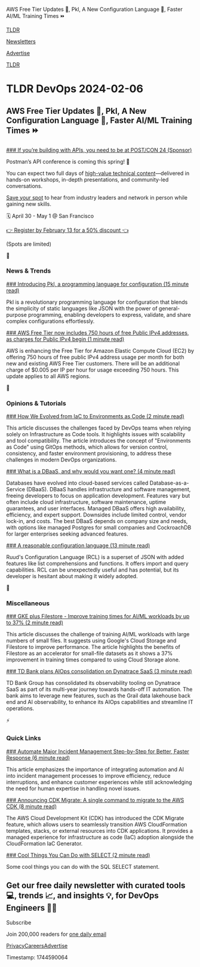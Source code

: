 AWS Free Tier Updates 📰, Pkl, A New Configuration Language 🥒, Faster AI/ML Training Times ⏩

[TLDR](/)

[Newsletters](/newsletters)

[Advertise](https://advertise.tldr.tech/)

[TLDR](/)

# TLDR DevOps 2024-02-06

## AWS Free Tier Updates 📰, Pkl, A New Configuration Language 🥒, Faster AI/ML Training Times ⏩

### 

[### If you’re building with APIs, you need to be at POST/CON 24 (Sponsor)](https://www.postman.com/postcon/?utm_source=tldr-devops&amp;utm_medium=email&amp;utm_campaign=q1-newsletter-sponsorships&amp;utm_term=february62024&amp;utm_content=primary-placement)

Postman’s API conference is coming this spring! 🤩

You can expect two full days of [high-value technical content](https://www.postman.com/postcon/?utm_source=tldr-devops&utm_medium=email&utm_campaign=q1-newsletter-sponsorships&utm_term=february62024&utm_content=primary-placement)—delivered in hands-on workshops, in-depth presentations, and community-led conversations.

[Save your spot](https://www.postman.com/postcon/?utm_source=tldr-devops&utm_medium=email&utm_campaign=q1-newsletter-sponsorships&utm_term=february62024&utm_content=primary-placement) to hear from industry leaders and network in person while gaining new skills.

🗓️ April 30 - May 1 @ San Francisco

[👉 Register by February 13 for a 50% discount 👈](https://www.postman.com/postcon/?utm_source=tldr-devops&utm_medium=email&utm_campaign=q1-newsletter-sponsorships&utm_term=february62024&utm_content=primary-placement)

(Spots are limited)

📱

### News & Trends

[### Introducing Pkl, a programming language for configuration (15 minute read)](https://pkl-lang.org/blog/introducing-pkl.html?utm_source=tldrdevops)

Pkl is a revolutionary programming language for configuration that blends the simplicity of static languages like JSON with the power of general-purpose programming, enabling developers to express, validate, and share complex configurations effortlessly.

[### AWS Free Tier now includes 750 hours of free Public IPv4 addresses, as charges for Public IPv4 begin (1 minute read)](https://aws.amazon.com/about-aws/whats-new/2024/02/aws-free-tier-750-hours-free-public-ipv4-addresses/?utm_source=tldrdevops)

AWS is enhancing the Free Tier for Amazon Elastic Compute Cloud (EC2) by offering 750 hours of free public IPv4 address usage per month for both new and existing AWS Free Tier customers. There will be an additional charge of $0.005 per IP per hour for usage exceeding 750 hours. This update applies to all AWS regions.

🚀

### Opinions & Tutorials

[### How We Evolved from IaC to Environments as Code (2 minute read)](https://thenewstack.io/how-we-evolved-from-iac-to-environments-as-code/?utm_source=tldrdevops)

This article discusses the challenges faced by DevOps teams when relying solely on Infrastructure as Code tools. It highlights issues with scalability and tool compatibility. The article introduces the concept of "Environments as Code" using GitOps methods, which allows for version control, consistency, and faster environment provisioning, to address these challenges in modern DevOps organizations.

[### What is a DBaaS, and why would you want one? (4 minute read)](https://www.cockroachlabs.com/blog/what-is-a-dbaas-and-why-would-you-want-one/?utm_source=tldrdevops)

Databases have evolved into cloud-based services called Database-as-a-Service (DBaaS). DBaaS handles infrastructure and software management, freeing developers to focus on application development. Features vary but often include cloud infrastructure, software maintenance, uptime guarantees, and user interfaces. Managed DBaaS offers high availability, efficiency, and expert support. Downsides include limited control, vendor lock-in, and costs. The best DBaaS depends on company size and needs, with options like managed Postgres for small companies and CockroachDB for larger enterprises seeking advanced features.

[### A reasonable configuration language (13 minute read)](https://ruudvanasseldonk.com/2024/a-reasonable-configuration-language?utm_source=tldrdevops)

Ruud's Configuration Language (RCL) is a superset of JSON with added features like list comprehensions and functions. It offers import and query capabilities. RCL can be unexpectedly useful and has potential, but its developer is hesitant about making it widely adopted.

🎁

### Miscellaneous

[### GKE plus Filestore - Improve training times for AI/ML workloads by up to 37% (2 minute read)](https://cloud.google.com/blog/products/containers-kubernetes/using-filestore-as-an-accelerator-for-aiml-workloads-on-gke/?utm_source=tldrdevops)

This article discusses the challenge of training AI/ML workloads with large numbers of small files. It suggests using Google's Cloud Storage and Filestore to improve performance. The article highlights the benefits of Filestore as an accelerator for small-file datasets as it shows a 37% improvement in training times compared to using Cloud Storage alone.

[### TD Bank plans AIOps consolidation on Dynatrace SaaS (3 minute read)](https://www.techtarget.com/searchitoperations/news/366568620/TD-Bank-plans-AIOps-consolidation-on-Dynatrace-SaaS?utm_source=tldrdevops)

TD Bank Group has consolidated its observability tooling on Dynatrace SaaS as part of its multi-year journey towards hands-off IT automation. The bank aims to leverage new features, such as the Grail data lakehouse back end and AI observability, to enhance its AIOps capabilities and streamline IT operations.

⚡️

### Quick Links

[### Automate Major Incident Management Step-by-Step for Better, Faster Response (6 minute read)](https://www.pagerduty.com/blog/end-to-end-automation-for-major-incidents/?utm_source=tldrdevops)

This article emphasizes the importance of integrating automation and AI into incident management processes to improve efficiency, reduce interruptions, and enhance customer experiences while still acknowledging the need for human expertise in handling novel issues.

[### Announcing CDK Migrate: A single command to migrate to the AWS CDK (8 minute read)](https://aws.amazon.com/blogs/devops/announcing-cdk-migrate-a-single-command-to-migrate-to-the-aws-cdk/?utm_source=tldrdevops)

The AWS Cloud Development Kit (CDK) has introduced the CDK Migrate feature, which allows users to seamlessly transition AWS CloudFormation templates, stacks, or external resources into CDK applications. It provides a managed experience for infrastructure as code (IaC) adoption alongside the CloudFormation IaC Generator.

[### Cool Things You Can Do with SELECT (2 minute read)](https://blog.edwardloveall.com/cool-things-you-can-do-with-select?utm_source=tldrdevops)

Some cool things you can do with the SQL SELECT statement.

## Get our free daily newsletter with curated tools 💻, trends 📈, and insights 💡, for DevOps Engineers 👨‍💻

Subscribe

Join 200,000 readers for [one daily email](/api/latest/devops)

[Privacy](/privacy)[Careers](https://jobs.ashbyhq.com/tldr.tech)[Advertise](/devops/advertise)

Timestamp: 1744590064